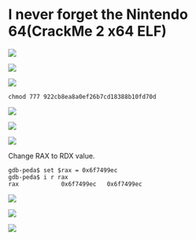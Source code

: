 # I never forget the Nintendo 64(CrackMe 2 x64 ELF)

![](https://i.imgur.com/vERujpx.png)

![](https://i.imgur.com/WxZwCk6.png)

![](https://i.imgur.com/ogfifmw.png)

`chmod 777 922cb8ea8a0ef26b7cd18388b10fd70d`

![](https://i.imgur.com/FYG088H.png)

![](https://i.imgur.com/BADtsj0.png)

![](https://i.imgur.com/jSGBu0k.png)

Change RAX to RDX value.

```
gdb-peda$ set $rax = 0x6f7499ec 
gdb-peda$ i r rax
rax            0x6f7499ec	0x6f7499ec
```

![](https://i.imgur.com/MSSEyNb.png)

![](https://i.imgur.com/IoE9KvT.png)

![](https://i.imgur.com/BZnkyrY.png)

